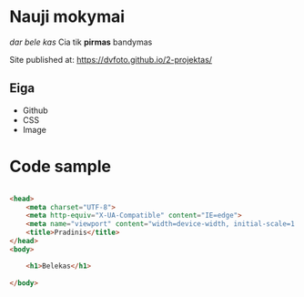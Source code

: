 # Nauji mokymai
_dar bele kas_
Cia tik **pirmas** bandymas

Site published at: https://dvfoto.github.io/2-projektas/

## Eiga

-  Github 
-  CSS
-  Image

# Code sample

```html

<head>
    <meta charset="UTF-8">
    <meta http-equiv="X-UA-Compatible" content="IE=edge">
    <meta name="viewport" content="width=device-width, initial-scale=1.0">
    <title>Pradinis</title>
</head>
<body>

    <h1>Belekas</h1>
    
</body>

```